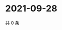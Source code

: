 # 2021-09-28

共 0 条

<!-- BEGIN WEIBO -->
<!-- 最后更新时间 Tue Sep 28 2021 13:10:02 GMT+0800 (China Standard Time) -->

<!-- END WEIBO -->
